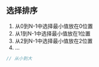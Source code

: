 ## 选择排序

1. 从0到N-1中选择最小值放在0位置
2. 从1到N-1中选择最小值放在1位置
3. 从2到N-1中选择最小值放在2位置
4. ...

```java
// 从小到大
```

